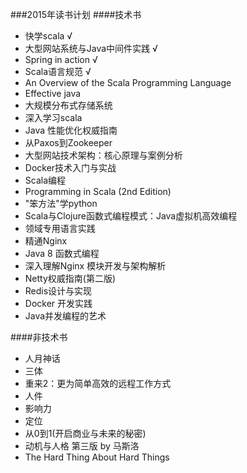 ###2015年读书计划
####技术书
* 快学scala √
* 大型网站系统与Java中间件实践 √
* Spring in action √
* Scala语言规范 √
* An Overview of the Scala Programming Language
* Effective java
* 大规模分布式存储系统
* 深入学习scala
* Java 性能优化权威指南
* 从Paxos到Zookeeper
* 大型网站技术架构：核心原理与案例分析
* Docker技术入门与实战
* Scala编程
* Programming in Scala (2nd Edition)
* "笨方法"学python
* Scala与Clojure函数式编程模式：Java虚拟机高效编程
* 领域专用语言实践
* 精通Nginx
* Java 8 函数式编程
* 深入理解Nginx 模块开发与架构解析
* Netty权威指南(第二版)
* Redis设计与实现
* Docker 开发实践
* Java并发编程的艺术

####非技术书
* 人月神话
* 三体
* 重来2：更为简单高效的远程工作方式
* 人件
* 影响力
* 定位
* 从0到1(开启商业与未来的秘密)
* 动机与人格 第三版 by 马斯洛
* The Hard Thing About Hard Things


